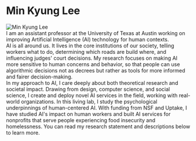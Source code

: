 # Min Kyung Lee
![Min Kyung Lee](https://www.cs.cmu.edu/~mklee/img/profile-small.jpg)  
I am an assistant professor at the University of Texas at Austin working on improving Artificial Intelligence (AI) technology for human contexts.  
AI is all around us. It lives in the core institutions of our society, telling workers what to do, determining which roads are build where, and influencing judges' court decisions. My research focuses on making AI more sensitive to human concerns and behavior, so that people can use algorithmic decisions not as decrees but rather as tools for more informed and fairer decision-making.  
In my approach to AI, I care deeply about both theoretical research and societal impact. Drawing from design, computer science, and social science, I create and deploy novel AI services in the field, working with real-world organizations. In this living lab, I study the psychological underpinnings of human-centered AI. With funding from NSF and Uptake, I have studied AI's impact on human workers and built AI services for nonprofits that serve people experiencing food insecurity and homelessness. You can read my research statement and descriptions below to learn more.
